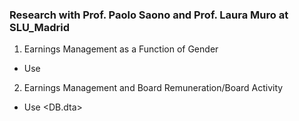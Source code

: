 ### Research with Prof. Paolo Saono and Prof. Laura Muro at SLU_Madrid

1. Earnings Management as a Function of Gender
- Use <DB Gener EUR.dta>
2. Earnings Management and Board Remuneration/Board Activity
- Use <DB.dta>
